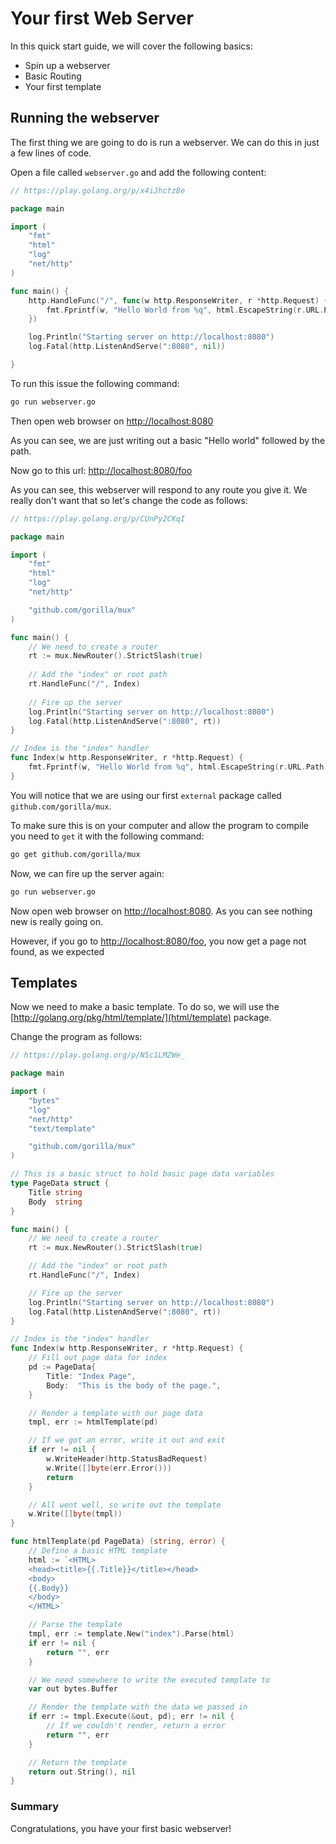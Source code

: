 # Your first Web Server

In this quick start guide, we will cover the following basics:

- Spin up a webserver
- Basic Routing
- Your first template

## Running the webserver

The first thing we are going to do is run a webserver. We can do this in just a few lines of code.

Open a file  called `webserver.go` and add the following content:

```go
// https://play.golang.org/p/x4iJhctz8e

package main

import (
	"fmt"
	"html"
	"log"
	"net/http"
)

func main() {
	http.HandleFunc("/", func(w http.ResponseWriter, r *http.Request) {
		fmt.Fprintf(w, "Hello World from %q", html.EscapeString(r.URL.Path))
	})

	log.Println("Starting server on http://localhost:8080")
	log.Fatal(http.ListenAndServe(":8080", nil))

}
```

To run this issue the following command:

```sh
go run webserver.go
```

Then open web browser on [http://localhost:8080](http://localhost:8080)

As you can see, we are just writing out a basic "Hello world" followed by the path.

Now go to this url: [http://localhost:8080/foo](http://localhost:8080/foo)

As you can see, this webserver will respond to any route you give it.  We really don't want that so let's change the code as follows:

```go
// https://play.golang.org/p/CUnPy2CKqI

package main

import (
	"fmt"
	"html"
	"log"
	"net/http"

	"github.com/gorilla/mux"
)

func main() {
	// We need to create a router
	rt := mux.NewRouter().StrictSlash(true)
	
	// Add the "index" or root path
	rt.HandleFunc("/", Index)
	
	// Fire up the server
	log.Println("Starting server on http://localhost:8080")
	log.Fatal(http.ListenAndServe(":8080", rt))
}

// Index is the "index" handler
func Index(w http.ResponseWriter, r *http.Request) {
	fmt.Fprintf(w, "Hello World from %q", html.EscapeString(r.URL.Path))
}
```

You will notice that we are using our first `external` package called `github.com/gorilla/mux`.

To make sure this is on your computer and allow the program to compile you need to `get` it with the following command:

```sh
go get github.com/gorilla/mux
```

Now, we can fire up the server again:

```sh
go run webserver.go
```

Now open web browser on [http://localhost:8080](http://localhost:8080).  As you can see nothing new is really going on.


However, if you go to [http://localhost:8080/foo](http://localhost:8080/foo), you now get a page not found, as we expected


## Templates

Now we need to make a basic template.  To do so, we will use the [http://golang.org/pkg/html/template/](html/template) package.

Change the program as follows:

```go
// https://play.golang.org/p/N5c1LMZWe_

package main

import (
	"bytes"
	"log"
	"net/http"
	"text/template"

	"github.com/gorilla/mux"
)

// This is a basic struct to hold basic page data variables
type PageData struct {
	Title string
	Body  string
}

func main() {
	// We need to create a router
	rt := mux.NewRouter().StrictSlash(true)

	// Add the "index" or root path
	rt.HandleFunc("/", Index)

	// Fire up the server
	log.Println("Starting server on http://localhost:8080")
	log.Fatal(http.ListenAndServe(":8080", rt))
}

// Index is the "index" handler
func Index(w http.ResponseWriter, r *http.Request) {
	// Fill out page data for index
	pd := PageData{
		Title: "Index Page",
		Body:  "This is the body of the page.",
	}

	// Render a template with our page data
	tmpl, err := htmlTemplate(pd)

	// If we got an error, write it out and exit
	if err != nil {
		w.WriteHeader(http.StatusBadRequest)
		w.Write([]byte(err.Error()))
		return
	}

	// All went well, so write out the template
	w.Write([]byte(tmpl))
}

func htmlTemplate(pd PageData) (string, error) {
	// Define a basic HTML template
	html := `<HTML>
	<head><title>{{.Title}}</title></head>
	<body>
	{{.Body}}
	</body>
	</HTML>`

	// Parse the template
	tmpl, err := template.New("index").Parse(html)
	if err != nil {
		return "", err
	}

	// We need somewhere to write the executed template to
	var out bytes.Buffer

	// Render the template with the data we passed in
	if err := tmpl.Execute(&out, pd); err != nil {
		// If we couldn't render, return a error
		return "", err
	}

	// Return the template
	return out.String(), nil
}
```

### Summary

Congratulations, you have your first basic webserver!



